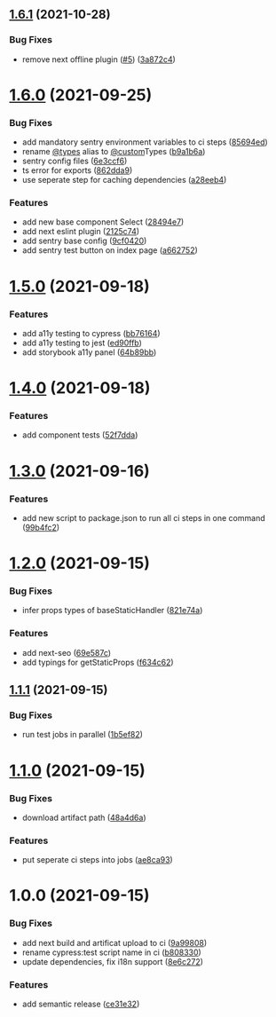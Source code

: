 ## [1.6.1](https://github.com/tim-richter/next-boiler/compare/v1.6.0...v1.6.1) (2021-10-28)


### Bug Fixes

* remove next offline plugin ([#5](https://github.com/tim-richter/next-boiler/issues/5)) ([3a872c4](https://github.com/tim-richter/next-boiler/commit/3a872c4e1b1bc4a14a2b7edeaae169ccefeb7523))

# [1.6.0](https://github.com/tim-richter/next-boiler/compare/v1.5.0...v1.6.0) (2021-09-25)


### Bug Fixes

* add mandatory sentry environment variables to ci steps ([85694ed](https://github.com/tim-richter/next-boiler/commit/85694ed5facf2e1af6f74be03c0f7d95b303896f))
* rename [@types](https://github.com/types) alias to [@custom](https://github.com/custom)Types ([b9a1b6a](https://github.com/tim-richter/next-boiler/commit/b9a1b6a844ebbedddd6ca3b1eaad56424334c5e2))
* sentry config files ([6e3ccf6](https://github.com/tim-richter/next-boiler/commit/6e3ccf6861a31d0b525077bd308ec911a0527b9c))
* ts error for exports ([862dda9](https://github.com/tim-richter/next-boiler/commit/862dda907f20123e587a5f33a0a2f2a75cf68e77))
* use seperate step for caching dependencies ([a28eeb4](https://github.com/tim-richter/next-boiler/commit/a28eeb4dc9afe88de404d58b06e209b3c2c37b54))


### Features

* add new base component Select ([28494e7](https://github.com/tim-richter/next-boiler/commit/28494e74515a74cc4d4f4644b85d6124e14e91af))
* add next eslint plugin ([2125c74](https://github.com/tim-richter/next-boiler/commit/2125c749c70bfe340ce0cfb45047a1eb7fb94a92))
* add sentry base config ([9cf0420](https://github.com/tim-richter/next-boiler/commit/9cf0420ba824511bb48f73b21b293f6c37d91e5d))
* add sentry test button on index page ([a662752](https://github.com/tim-richter/next-boiler/commit/a6627528f04d0f050a18295c7e32899330f937b0))

# [1.5.0](https://github.com/tim-richter/next-boiler/compare/v1.4.0...v1.5.0) (2021-09-18)


### Features

* add a11y testing to cypress ([bb76164](https://github.com/tim-richter/next-boiler/commit/bb76164de82ca9ea1379570406c38f226aea32a2))
* add a11y testing to jest ([ed90ffb](https://github.com/tim-richter/next-boiler/commit/ed90ffbd185a30e7c444fcbc453995a3b2cc4f03))
* add storybook a11y panel ([64b89bb](https://github.com/tim-richter/next-boiler/commit/64b89bb26be52bef7ce1df81a6c93b8ac447c4a7))

# [1.4.0](https://github.com/tim-richter/next-boiler/compare/v1.3.0...v1.4.0) (2021-09-18)


### Features

* add component tests ([52f7dda](https://github.com/tim-richter/next-boiler/commit/52f7ddad4e123450697dbb535bb3f27ae4e63cee))

# [1.3.0](https://github.com/tim-richter/next-boiler/compare/v1.2.0...v1.3.0) (2021-09-16)


### Features

* add new script to package.json to run all ci steps in one command ([99b4fc2](https://github.com/tim-richter/next-boiler/commit/99b4fc271db3401adbbf55b1769ecc533440fb58))

# [1.2.0](https://github.com/tim-richter/next-boiler/compare/v1.1.1...v1.2.0) (2021-09-15)


### Bug Fixes

* infer props types of baseStaticHandler ([821e74a](https://github.com/tim-richter/next-boiler/commit/821e74ab9143a4a9f35f2641dab8cef52a9ae183))


### Features

* add next-seo ([69e587c](https://github.com/tim-richter/next-boiler/commit/69e587c226fa92c08d1a4a9ad6f44318efbb85f6))
* add typings for getStaticProps ([f634c62](https://github.com/tim-richter/next-boiler/commit/f634c621a41be446a6720ed78daf661b67f583c2))

## [1.1.1](https://github.com/tim-richter/next-boiler/compare/v1.1.0...v1.1.1) (2021-09-15)


### Bug Fixes

* run test jobs in parallel ([1b5ef82](https://github.com/tim-richter/next-boiler/commit/1b5ef82de8a8eacc8110f91b1aee59e6b97e008e))

# [1.1.0](https://github.com/tim-richter/next-boiler/compare/v1.0.0...v1.1.0) (2021-09-15)


### Bug Fixes

* download artifact path ([48a4d6a](https://github.com/tim-richter/next-boiler/commit/48a4d6a0b521fe8ee61fa6e38c0eb567a7d5599a))


### Features

* put seperate ci steps into jobs ([ae8ca93](https://github.com/tim-richter/next-boiler/commit/ae8ca934c5dcd21732df790d8a41285da21dfaa4))

# 1.0.0 (2021-09-15)


### Bug Fixes

* add next build and artificat upload to ci ([9a99808](https://github.com/tim-richter/next-boiler/commit/9a99808668b56d7a1e3dd6643cc9bba89e6de223))
* rename cypress:test script name in ci ([b808330](https://github.com/tim-richter/next-boiler/commit/b808330f91df8fe02f705becc8f07a87b40eb343))
* update dependencies, fix i18n support ([8e6c272](https://github.com/tim-richter/next-boiler/commit/8e6c272d4ba902e41186fd7fcb680818bb4c04f3))


### Features

* add semantic release ([ce31e32](https://github.com/tim-richter/next-boiler/commit/ce31e323196a6dbfc88630b034af1bbfeacf019e))
